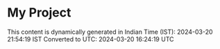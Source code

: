 # My Project

This content is dynamically generated in Indian Time (IST): 2024-03-20 21:54:19 IST
Converted to UTC: 2024-03-20 16:24:19 UTC
